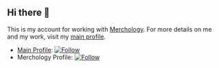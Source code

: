 ## Hi there 👋

This is my account for working with [Merchology](https://www.merchology.com/). For more details on me and my work, visit my [main profile](https://github.com/AustinPoulson).

- [Main Profile](https://github.com/AustinPoulson): [![Follow](https://img.shields.io/github/followers/AustinPoulson?label=Follow&style=social)](https://github.com/AustinPoulson)
- Merchology Profile: [![Follow](https://img.shields.io/github/followers/AustinMerchology?label=Follow&style=social)](https://github.com/AustinMerchology)

<!--
**AustinMerchology/AustinMerchology** is a ✨ _special_ ✨ repository because its `README.md` (this file) appears on your GitHub profile.

Here are some ideas to get you started:

- 🔭 I’m currently working on ...
- 🌱 I’m currently learning ...
- 👯 I’m looking to collaborate on ...
- 🤔 I’m looking for help with ...
- 💬 Ask me about ...
- 📫 How to reach me: ...
- 😄 Pronouns: ...
- ⚡ Fun fact: ...
-->
